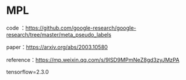 # MPL

code ：https://github.com/google-research/google-research/tree/master/meta_pseudo_labels

paper：https://arxiv.org/abs/2003.10580

reference：https://mp.weixin.qq.com/s/9lSD9MPmNeZ8gd3zyJMzPA

tensorflow=2.3.0




